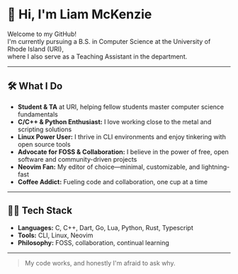 # 👋 Hi, I'm Liam McKenzie

Welcome to my GitHub!  
I'm currently pursuing a B.S. in Computer Science at the University of Rhode Island (URI),  
where I also serve as a Teaching Assistant in the department.

---

## 🛠️ What I Do

- **Student & TA** at URI, helping fellow students master computer science fundamentals
- **C/C++ & Python Enthusiast:** I love working close to the metal and scripting solutions
- **Linux Power User:** I thrive in CLI environments and enjoy tinkering with open source tools
- **Advocate for FOSS & Collaboration:** I believe in the power of free, open software and community-driven projects
- **Neovim Fan:** My editor of choice—minimal, customizable, and lightning-fast
- **Coffee Addict:** Fueling code and collaboration, one cup at a time

---

## 🧑‍💻 Tech Stack

- **Languages:** C, C++, Dart, Go, Lua, Python, Rust, Typescript
- **Tools:** CLI, Linux, Neovim
- **Philosophy:** FOSS, collaboration, continual learning

---

> My code works, and honestly I'm afraid to ask why.
